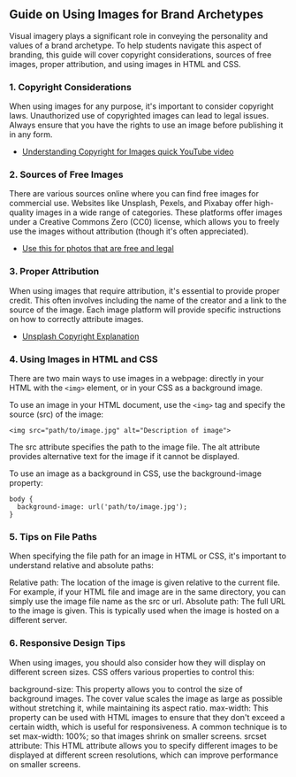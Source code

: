 ## Guide on Using Images for Brand Archetypes

Visual imagery plays a significant role in conveying the personality and values of a brand archetype. To help students navigate this aspect of branding, this guide will cover copyright considerations, sources of free images, proper attribution, and using images in HTML and CSS.

### 1. Copyright Considerations

When using images for any purpose, it's important to consider copyright laws. Unauthorized use of copyrighted images can lead to legal issues. Always ensure that you have the rights to use an image before publishing it in any form.

- [Understanding Copyright for Images quick YouTube video](https://www.youtube.com/watch?v=68fRTF_fd0A)

### 2. Sources of Free Images

There are various sources online where you can find free images for commercial use. Websites like Unsplash, Pexels, and Pixabay offer high-quality images in a wide range of categories. These platforms offer images under a Creative Commons Zero (CC0) license, which allows you to freely use the images without attribution (though it's often appreciated).

- [Use this for photos that are free and legal](https://unsplash.com)

### 3. Proper Attribution

When using images that require attribution, it's essential to provide proper credit. This often involves including the name of the creator and a link to the source of the image. Each image platform will provide specific instructions on how to correctly attribute images.

- [Unsplash Copyright Explanation](https://unsplash.com/license)


### 4. Using Images in HTML and CSS

There are two main ways to use images in a webpage: directly in your HTML with the `<img>` element, or in your CSS as a background image.

To use an image in your HTML document, use the `<img>` tag and specify the source (src) of the image:

```
<img src="path/to/image.jpg" alt="Description of image">
```
The src attribute specifies the path to the image file. The alt attribute provides alternative text for the image if it cannot be displayed.

To use an image as a background in CSS, use the background-image property:

```
body {
  background-image: url('path/to/image.jpg');
}
```
### 5. Tips on File Paths
When specifying the file path for an image in HTML or CSS, it's important to understand relative and absolute paths:

Relative path: The location of the image is given relative to the current file. For example, if your HTML file and image are in the same directory, you can simply use the image file name as the src or url.
Absolute path: The full URL to the image is given. This is typically used when the image is hosted on a different server.
### 6. Responsive Design Tips
When using images, you should also consider how they will display on different screen sizes. CSS offers various properties to control this:

background-size: This property allows you to control the size of background images. The cover value scales the image as large as possible without stretching it, while maintaining its aspect ratio.
max-width: This property can be used with HTML images to ensure that they don't exceed a certain width, which is useful for responsiveness. A common technique is to set max-width: 100%; so that images shrink on smaller screens. srcset attribute: This HTML attribute allows you to specify different images to be displayed at different screen resolutions, which can improve performance on smaller screens.